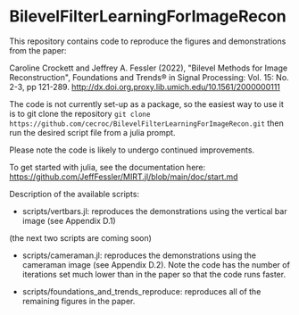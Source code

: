 # BilevelFilterLearningForImageRecon

This repository contains code to reproduce the figures and demonstrations  
from the paper:

Caroline Crockett and Jeffrey A. Fessler (2022), "Bilevel Methods for Image
Reconstruction", Foundations and Trends® in Signal Processing: Vol. 15: No. 2-3,
pp 121-289. http://dx.doi.org.proxy.lib.umich.edu/10.1561/2000000111

The code is not currently set-up as a package, so the easiest way to use it is
to git clone the repository
``git clone https://github.com/cecroc/BilevelFilterLearningForImageRecon.git``
then run the desired script file from a julia prompt.

Please note the code is likely to undergo continued improvements.

To get started with julia, see the documentation here:
  https://github.com/JeffFessler/MIRT.jl/blob/main/doc/start.md

Description of the available scripts:

- scripts/vertbars.jl: reproduces the demonstrations using the vertical bar
  image (see Appendix D.1)

(the next two scripts are coming soon)

- scripts/cameraman.jl: reproduces the demonstrations using the cameraman image
  (see Appendix D.2). Note the code has the number of iterations set much lower
  than in the paper so that the code runs faster.

- scripts/foundations_and_trends_reproduce: reproduces all of the remaining
  figures in the paper.
